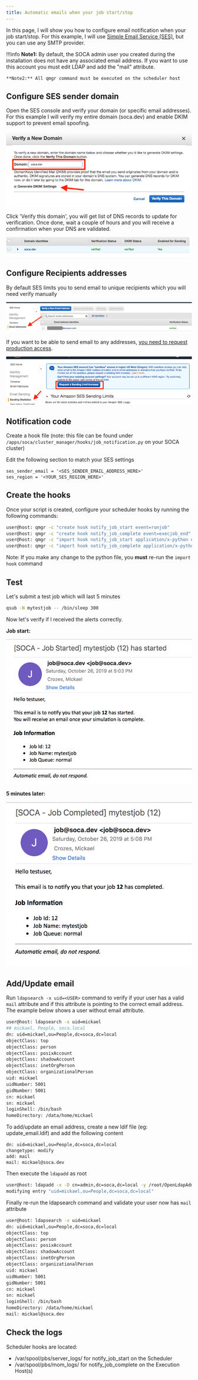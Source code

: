 ```yaml
---
title: Automatic emails when your job start/stop
---
```


In this page, I will show you how to configure email notification when your job start/stop. For this example, I will use [Simple Email Service (SES)](https://docs.aws.amazon.com/ses/latest/DeveloperGuide/getting-started.html), but you can use any SMTP provider.

!!!info 
    **Note1:** By default, the SOCA admin user you created during the installation does not have any associated email address. If you want to use this account you must edit LDAP and add the "mail" attribute. 
    
    **Note2:** All qmgr command must be executed on the scheduler host



## Configure SES sender domain

Open the SES console and verify your domain (or specific email addresses). For this example I will verify my entire domain (soca.dev) and enable DKIM support to prevent email spoofing.

![](../imgs/email-1.png)

Click 'Verify this domain', you will get list of DNS records to update for verification. Once done, wait a couple of hours and you will receive a confirmation when your DNS are validated.

![](../imgs/email-2.png)

## Configure Recipients addresses

By default SES limits you to send email to unique recipients which you will need verify manually

![](../imgs/email-3.png)

If you want to be able to send email to any addresses, [you need to request production access](https://docs.aws.amazon.com/ses/latest/DeveloperGuide/request-production-access.html).

![](../imgs/email-4.png)

## Notification code
Create a hook file (note: this file can be found under `/apps/soca/cluster_manager/hooks/job_notification.py` on your SOCA cluster)

Edit the following section to match your SES settings
~~~
ses_sender_email = '<SES_SENDER_EMAIL_ADDRESS_HERE>'
ses_region = '<YOUR_SES_REGION_HERE>'
~~~


## Create the hooks
Once your script is created, configure your scheduler hooks by running the following commands:
~~~bash
user@host: qmgr -c "create hook notify_job_start event=runjob"
user@host: qmgr -c "create hook notify_job_complete event=execjob_end"
user@host: qmgr -c "import hook notify_job_start application/x-python default /apps/soca/cluster_hooks/job_notifications.py"
user@host: qmgr -c "import hook notify_job_complete application/x-python default /apps/soca/cluster_hooks/job_notifications.py"
~~~

Note: If you make any change to the python file, you **must** re-run the `import hook` command

## Test

Let's submit a test job which will last 5 minutes

~~~bash
qsub -N mytestjob -- /bin/sleep 300
~~~

Now let's verify if I received the alerts correctly.

**Job start:**

![](../imgs/email-8.png)

**5 minutes later:**

![](../imgs/email-7.png)

## Add/Update email

Run `ldapsearch -x uid=<USER>` command to verify if your user has a valid `mail` attribute and if this attribute is pointing to the correct email address. The example below shows a user without email attribute.

~~~bash
user@host: ldapsearch -x uid=mickael
## mickael, People, soca.local
dn: uid=mickael,ou=People,dc=soca,dc=local
objectClass: top
objectClass: person
objectClass: posixAccount
objectClass: shadowAccount
objectClass: inetOrgPerson
objectClass: organizationalPerson
uid: mickael
uidNumber: 5001
gidNumber: 5001
cn: mickael
sn: mickael
loginShell: /bin/bash
homeDirectory: /data/home/mickael
~~~

To add/update an email address, create a new ldif file (eg: update_email.ldif) and add the following content

~~~ldap
dn: uid=mickael,ou=People,dc=soca,dc=local
changetype: modify
add: mail
mail: mickael@soca.dev
~~~

Then execute the `ldapadd` as root
~~~bash
user@host: ldapadd -x -D cn=admin,dc=soca,dc=local -y /root/OpenLdapAdminPassword.txt -f update_email.ldif
modifying entry "uid=mickael,ou=People,dc=soca,dc=local"
~~~

Finally re-run the ldapsearch command and validate your user now has `mail` attribute

~~~bash hl_lines="16"
user@host: ldapsearch -x uid=mickael
dn: uid=mickael,ou=People,dc=soca,dc=local
objectClass: top
objectClass: person
objectClass: posixAccount
objectClass: shadowAccount
objectClass: inetOrgPerson
objectClass: organizationalPerson
uid: mickael
uidNumber: 5001
gidNumber: 5001
cn: mickael
sn: mickael
loginShell: /bin/bash
homeDirectory: /data/home/mickael
mail: mickael@soca.dev
~~~

## Check the logs

Scheduler hooks are located: 

- /var/spool/pbs/server_logs/ for notify_job_start on the Scheduler
- /var/spool/pbs/mom_logs/ for notify_job_complete on the Execution Host(s)
